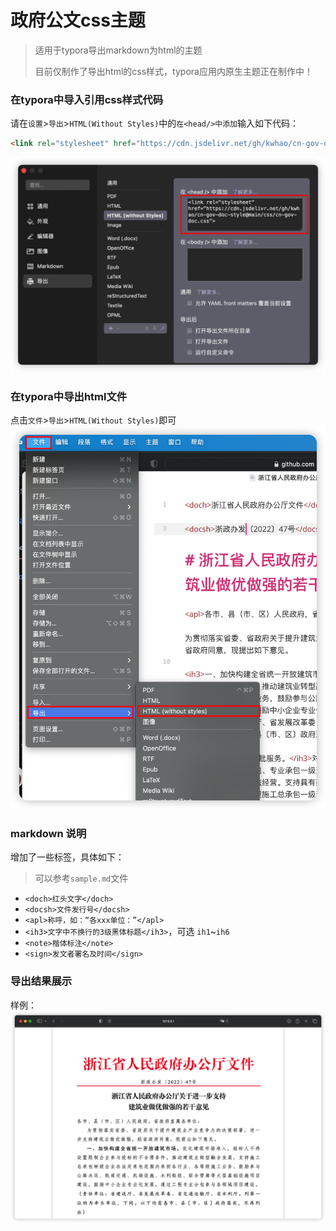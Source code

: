 # 政府公文css主题

> 适用于typora导出markdown为html的主题
>
> 目前仅制作了导出html的css样式，typora应用内原生主题正在制作中！

### 在typora中导入引用css样式代码

请在`设置`>`导出`>`HTML(Without Styles)`中的`在<head/>中添加`输入如下代码：

```html
<link rel="stylesheet" href="https://cdn.jsdelivr.net/gh/kwhao/cn-gov-doc-style@main/css/cn-gov-doc.css">
```

![importcss](./docs/importcss.png)

### 在typora中导出html文件
点击`文件`>`导出`>`HTML(Without Styles)`即可
![exporthtml](./docs/exporthtml.png)

### markdown 说明

增加了一些标签，具体如下：

> 可以参考`sample.md`文件

- `<doch>红头文字</doch>`
- `<docsh>文件发行号</docsh>`
- `<apl>称呼，如：“各xxx单位：”</apl>`
- `<ih3>文字中不换行的3级黑体标题</ih3>`，可选 `ih1`~`ih6`
- `<note>楷体标注</note>`
- `<sign>发文者署名及时间</sign>`

### 导出结果展示

样例：
![sample](./docs/sample.png)
